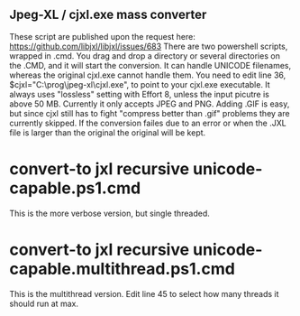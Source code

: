 ## Jpeg-XL / cjxl.exe mass converter
These script are published upon the request here: https://github.com/libjxl/libjxl/issues/683
There are two powershell scripts, wrapped in .cmd. You drag and drop a directory or several directories on the .CMD, and it will start the conversion. It can handle UNICODE filenames, whereas the original cjxl.exe cannot handle them.
You need to edit line 36, $cjxl="C:\prog\jpeg-xl\cjxl.exe", to point to your cjxl.exe executable.
It always uses "lossless" setting with Effort 8, unless the input picutre is above 50 MB. Currently it only accepts JPEG and PNG. Adding .GIF is easy, but since cjxl still has to fight "compress better than .gif" problems they are currently skipped.
If the conversion failes due to an error or when the .JXL file is larger than the original the original will be kept.
# convert-to jxl recursive unicode-capable.ps1.cmd
This is the more verbose version, but single threaded.
# convert-to jxl recursive unicode-capable.multithread.ps1.cmd
This is the multithread version. Edit line 45 to select how many threads it should run at max.
